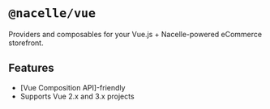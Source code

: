 # `@nacelle/vue`

Providers and composables for your Vue.js + Nacelle-powered eCommerce storefront.

## Features

- [Vue Composition API]-friendly
- Supports Vue 2.x and 3.x projects

